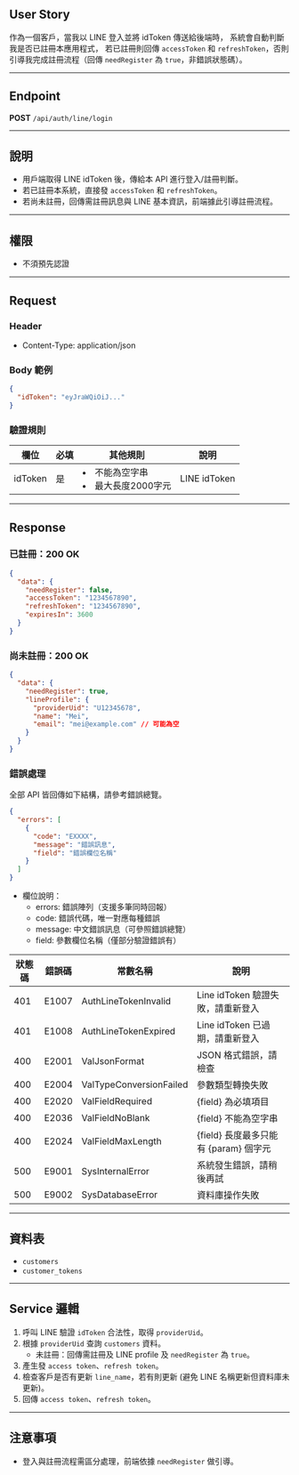 ## User Story

作為一個客戶，當我以 LINE 登入並將 idToken 傳送給後端時，
系統會自動判斷我是否已註冊本應用程式，
若已註冊則回傳 `accessToken` 和 `refreshToken`，否則引導我完成註冊流程（回傳 `needRegister` 為 `true`，非錯誤狀態碼）。

---

## Endpoint

**POST** `/api/auth/line/login`

---

## 說明

- 用戶端取得 LINE idToken 後，傳給本 API 進行登入/註冊判斷。
- 若已註冊本系統，直接發 `accessToken` 和 `refreshToken`。
- 若尚未註冊，回傳需註冊訊息與 LINE 基本資訊，前端據此引導註冊流程。

---

## 權限

- 不須預先認證

---

## Request

### Header

- Content-Type: application/json

### Body 範例

```json
{
  "idToken": "eyJraWQiOiJ..."
}
```

### 驗證規則

| 欄位    | 必填 | 其他規則                             | 說明         |
| ------- | ---- | ------------------------------------ | ------------ |
| idToken | 是   | <li>不能為空字串<li>最大長度2000字元 | LINE idToken |

---

## Response

### 已註冊：200 OK

```json
{
  "data": {
    "needRegister": false,
    "accessToken": "1234567890",
    "refreshToken": "1234567890",
    "expiresIn": 3600
  }
}
```

### 尚未註冊：200 OK

```json
{
  "data": {
    "needRegister": true,
    "lineProfile": {
      "providerUid": "U12345678",
      "name": "Mei",
      "email": "mei@example.com" // 可能為空
    }
  }
}
```

### 錯誤處理

全部 API 皆回傳如下結構，請參考錯誤總覽。

```json
{
  "errors": [
    {
      "code": "EXXXX",
      "message": "錯誤訊息",
      "field": "錯誤欄位名稱"
    }
  ]
}
```

- 欄位說明：
  - errors: 錯誤陣列（支援多筆同時回報）
  - code: 錯誤代碼，唯一對應每種錯誤
  - message: 中文錯誤訊息（可參照錯誤總覽）
  - field: 參數欄位名稱（僅部分驗證錯誤有）

| 狀態碼 | 錯誤碼 | 常數名稱                | 說明                                  |
| ------ | ------ | ----------------------- | ------------------------------------- |
| 401    | E1007  | AuthLineTokenInvalid    | Line idToken 驗證失敗，請重新登入     |
| 401    | E1008  | AuthLineTokenExpired    | Line idToken 已過期，請重新登入       |
| 400    | E2001  | ValJsonFormat           | JSON 格式錯誤，請檢查                 |
| 400    | E2004  | ValTypeConversionFailed | 參數類型轉換失敗                      |
| 400    | E2020  | ValFieldRequired        | {field} 為必填項目                    |
| 400    | E2036  | ValFieldNoBlank         | {field} 不能為空字串                  |
| 400    | E2024  | ValFieldMaxLength       | {field} 長度最多只能有 {param} 個字元 |
| 500    | E9001  | SysInternalError        | 系統發生錯誤，請稍後再試              |
| 500    | E9002  | SysDatabaseError        | 資料庫操作失敗                        |

---

## 資料表

- `customers`
- `customer_tokens`

---

## Service 邏輯

1. 呼叫 LINE 驗證 `idToken` 合法性，取得 `providerUid`。
2. 根據 `providerUid` 查詢 `customers` 資料。
   - 未註冊：回傳需註冊及 LINE profile 及 `needRegister` 為 `true`。
3. 產生發 `access token`、`refresh token`。
4. 檢查客戶是否有更新 `line_name`，若有則更新 (避免 LINE 名稱更新但資料庫未更新)。
5. 回傳 `access token`、`refresh token`。

---

## 注意事項

- 登入與註冊流程需區分處理，前端依據 `needRegister` 做引導。
